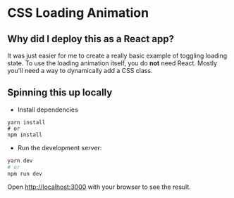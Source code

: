 # CSS Loading Animation

## Why did I deploy this as a React app?
It was just easier for me to create a really basic example of toggling loading state. To use the loading animation itself, you do **not** need React. Mostly you'll need a way to dynamically add a CSS class.

## Spinning this up locally
* Install dependencies
```
yarn install
# or
npm install
```
* Run the development server:
```bash
yarn dev
# or
npm run dev
```

Open [http://localhost:3000](http://localhost:3000) with your browser to see the result.
